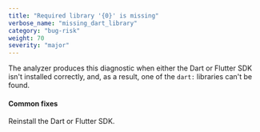 ```yaml
---
title: "Required library '{0}' is missing"
verbose_name: "missing_dart_library"
category: "bug-risk"
weight: 70
severity: "major"
---
```

The analyzer produces this diagnostic when either the Dart or Flutter SDK
isn't installed correctly, and, as a result, one of the `dart:` libraries
can't be found.

#### Common fixes

Reinstall the Dart or Flutter SDK.
